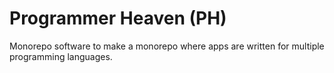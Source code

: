 # Programmer Heaven (PH)
Monorepo software to make a monorepo where apps are written for multiple programming languages.